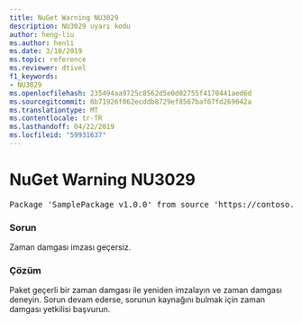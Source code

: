```yaml
---
title: NuGet Warning NU3029
description: NU3029 uyarı kodu
author: heng-liu
ms.author: henli
ms.date: 3/18/2019
ms.topic: reference
ms.reviewer: dtivel
f1_keywords:
- NU3029
ms.openlocfilehash: 235494aa9725c8562d5e0d02755f4170441aed6d
ms.sourcegitcommit: 6b71926f062ecddb8729ef8567baf67fd269642a
ms.translationtype: MT
ms.contentlocale: tr-TR
ms.lasthandoff: 04/22/2019
ms.locfileid: "59931637"
---
```

# <a name="nuget-warning-nu3029"></a>NuGet Warning NU3029

<pre>Package 'SamplePackage v1.0.0' from source 'https://contoso.com/index.json': The timestamp signature is invalid.</pre>

### <a name="issue"></a>Sorun

Zaman damgası imzası geçersiz.


### <a name="solution"></a>Çözüm

Paket geçerli bir zaman damgası ile yeniden imzalayın ve zaman damgası deneyin. Sorun devam ederse, sorunun kaynağını bulmak için zaman damgası yetkilisi başvurun.